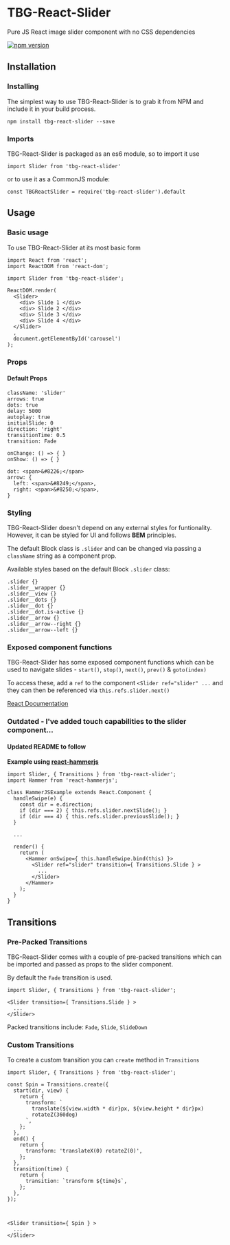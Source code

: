 # TBG-React-Slider

Pure JS React image slider component with no CSS dependencies

[![npm version](https://badge.fury.io/js/tbg-react-slider.svg)](https://badge.fury.io/js/tbg-react-slider)

## Installation

### Installing
The simplest way to use TBG-React-Slider is to grab it from NPM and include it in your build process.
```
npm install tbg-react-slider --save
```

### Imports

TBG-React-Slider is packaged as an es6 module, so to import it use

```
import Slider from 'tbg-react-slider'
```

or to use it as a CommonJS module:
```
const TBGReactSlider = require('tbg-react-slider').default
```

## Usage

### Basic usage

To use TBG-React-Slider at its most basic form

```
import React from 'react';
import ReactDOM from 'react-dom';

import Slider from 'tbg-react-slider';

ReactDOM.render(
  <Slider>
    <div> Slide 1 </div>
    <div> Slide 2 </div>
    <div> Slide 3 </div>
    <div> Slide 4 </div>
  </Slider>
  ,
  document.getElementById('carousel')
);
```
### Props

#### Default Props

```
className: 'slider'
arrows: true
dots: true
delay: 5000
autoplay: true
initialSlide: 0
direction: 'right'
transitionTime: 0.5
transition: Fade

onChange: () => { }
onShow: () => { }

dot: <span>&#8226;</span>
arrow: {
  left: <span>&#8249;</span>,
  right: <span>&#8250;</span>,
}
```

### Styling

TBG-React-Slider doesn't depend on any external styles for funtionality. However, it can be styled for UI and follows __BEM__ principles.

The default Block class is `.slider` and can be changed via passing a `className` string as a component prop.

Available styles based on the default Block `.slider` class:
```
.slider {}
.slider__wrapper {}
.slider__view {}
.slider__dots {}
.slider__dot {}
.slider__dot.is-active {}
.slider__arrow {}
.slider__arrow--right {}
.slider__arrow--left {}
```

### Exposed component functions

TBG-React-Slider has some exposed component functions which can be used to navigate slides - `start()`, `stop()`, `next()`, `prev()` & `goto(index)`

To access these, add a `ref` to the component `<Slider ref="slider" ...` and they can then be referenced via `this.refs.slider.next()`

[React Documentation](https://facebook.github.io/react/tips/expose-component-functions.html)
### Outdated - I've added touch capabilities to the slider component...
#### Updated README to follow
__Example using [react-hammerjs](https://github.com/JedWatson/react-hammerjs)__
```
import Slider, { Transitions } from 'tbg-react-slider';
import Hammer from 'react-hammerjs';

class HammerJSExample extends React.Component {
  handleSwipe(e) {
    const dir = e.direction;
    if (dir === 2) { this.refs.slider.nextSlide(); }
    if (dir === 4) { this.refs.slider.previousSlide(); }
  }

  ...

  render() {
    return (
      <Hammer onSwipe={ this.handleSwipe.bind(this) }>
        <Slider ref="slider" transition={ Transitions.Slide } >
          ...
        </Slider>
      </Hammer>
    );
  }
}
```

## Transitions
### Pre-Packed Transitions
TBG-React-Slider comes with a couple of pre-packed transitions which can be imported and passed as props to the slider component.

By default the `Fade` transition is used.

```
import Slider, { Transitions } from 'tbg-react-slider';

<Slider transition={ Transitions.Slide } >
  ...
</Slider>

```

Packed transitions include: `Fade`, `Slide`, `SlideDown`

### Custom Transitions
To create a custom transition you can `create` method in `Transitions`
```
import Slider, { Transitions } from 'tbg-react-slider';

const Spin = Transitions.create({
  start(dir, view) {
    return {
      transform: `
        translate(${view.width * dir}px, ${view.height * dir}px)
        rotateZ(360deg)
      `,
    };
  },
  end() {
    return {
      transform: 'translateX(0) rotateZ(0)',
    };
  },
  transition(time) {
    return {
      transition: `transform ${time}s`,
    };
  },
});



<Slider transition={ Spin } >
  ...
</Slider>
```
